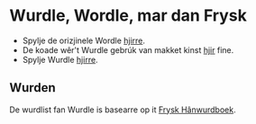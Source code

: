 # Wurdle, Wordle, mar dan Frysk

- Spylje de orizjinele Wordle [hjirre](https://www.powerlanguage.co.uk/wordle/).
- De koade wêr't Wurdle gebrúk van makket kinst [hjir](https://github.com/hannahcode/wordle) fine.
- Spylje Wurdle [hjirre](https://wurdle.benno.frl).

## Wurden
De wurdlist fan Wurdle is basearre op it [Frysk Hânwurdboek](https://frisian.eu/dictionary-services/fhwbservice/index.html).
